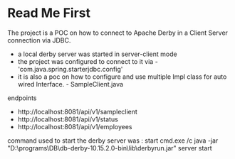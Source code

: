# Read Me First
The project is a POC on how to connect to Apache Derby in a Client Server connection via JDBC.
- a local derby server was started in server-client mode
- the project was configured to connect to it via - 'com.java.spring.starterjdbc.config' 
- it is also a poc on how to configure and use multiple Impl class for auto wired Interface. - SampleClient.java 

endpoints 
- http://localhost:8081/api/v1/sampleclient
- http://localhost:8081/api/v1/status
- http://localhost:8081/api/v1/employees


command used to start the derby server was : 
start cmd.exe /c java -jar "D:\programs\DB\db-derby-10.15.2.0-bin\lib\derbyrun.jar" server start